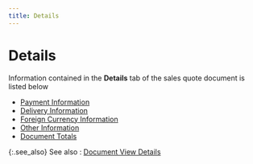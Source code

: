 ```yaml
---
title: Details
---
```


# Details


Information contained in the **Details** tab of the sales quote document is listed below

- [Payment Information]({{site.sp_baseurl}}/misc/payment_information_sales_quote_step_by_step.html)
- [Delivery Information]({{site.sp_baseurl}}/misc/delivery_information_sales_quote_step_by_step.html)
- [Foreign Currency Information]({{site.sp_baseurl}}/misc/foreign_currency_information_sales_quote_step_by_step.html)
- [Other Information]({{site.sp_baseurl}}/misc/other_information_sales_quote_step_by_step.html)
- [Document Totals]({{site.sp_baseurl}}/misc/document_totals_sales_quote_step_by_step.html)



{:.see_also}
See also
: [Document View Details]({{site.sp_baseurl}}/misc/document_view_details_sales_quote_step_by_step.html)
